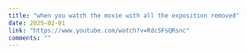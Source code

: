 ```yaml
---
title: "when you watch the movie with all the exposition removed"
date: 2025-02-01
link: "https://www.youtube.com/watch?v=RdcSFsQRsnc"
comments: ""
---
```


